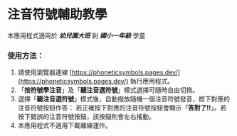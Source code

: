 # 注音符號輔助教學

本應用程式適用於 ***幼兒園大班*** 到 ***國小一年級*** 學童

### 使用方法：
1. 請使用瀏覽器連線 [https://phoneticsymbols.pages.dev/](https://phoneticsymbols.pages.dev/) 執行應用程式。
2. 「**按符號學注音**」及「**聽注音選符號**」模式選擇可隨時自由切換。
3. 選擇「**聽注音選符號**」模式後，自動撥放隨機一個注音符號發音，按下對應的注音符號按鈕作答：
若正確按下對應的注音符號按鈕會顯示「**答對了!!**」。若按下錯誤的注音符號按鈕，該按鈕則會左右搖動。
4. 本應用程式不適用下載離線運作。
